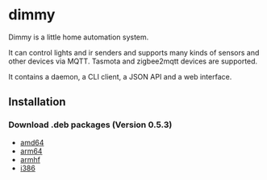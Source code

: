 # dimmy
Dimmy is a little home automation system.

It can control lights and ir senders and supports many kinds of sensors and other devices via MQTT.
Tasmota and zigbee2mqtt devices are supported.

It contains a daemon, a CLI client, a JSON API and a web interface.


## Installation
### Download .deb packages (Version 0.5.3)

* [amd64](http://deb.flupps.net/pool/main/d/dimmy/dimmy_0.5.3_amd64.deb)
* [arm64](http://deb.flupps.net/pool/main/d/dimmy/dimmy_0.5.3_arm64.deb)
* [armhf](http://deb.flupps.net/pool/main/d/dimmy/dimmy_0.5.3_armhf.deb)
* [i386](http://deb.flupps.net/pool/main/d/dimmy/dimmy_0.5.3_i386.deb)

